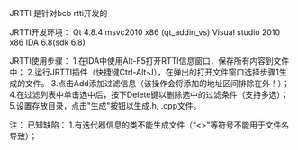 
JRTTI 是针对bcb rtti开发的

JRTTI开发环境：
	Qt 4.8.4 msvc2010 x86 (qt_addin_vs)
	Visual studio 2010 x86
	IDA 6.8(sdk 6.8)


JRTTI使用步骤：
	1.在IDA中使用Alt-F5打开RTTI信息窗口，保存所有内容到文件中；
	2.运行JRTTI插件（快捷键Ctrl-Alt-J），在弹出的打开文件窗口选择步骤1生成的文件。
	3.点击Add添加过滤信息（该操作会将添加的地址区间排除在外！）；
	4.在过滤列表中单击选中后，按下Delete键以删除选中的过滤条件（支持多选）；
	5.设置存放目录，点击"生成"按钮以生成.h, .cpp文件。
	
注：
	已知缺陷：
		1.有迭代器信息的类不能生成文件（“<>"等符号不能用于文件名导致）；